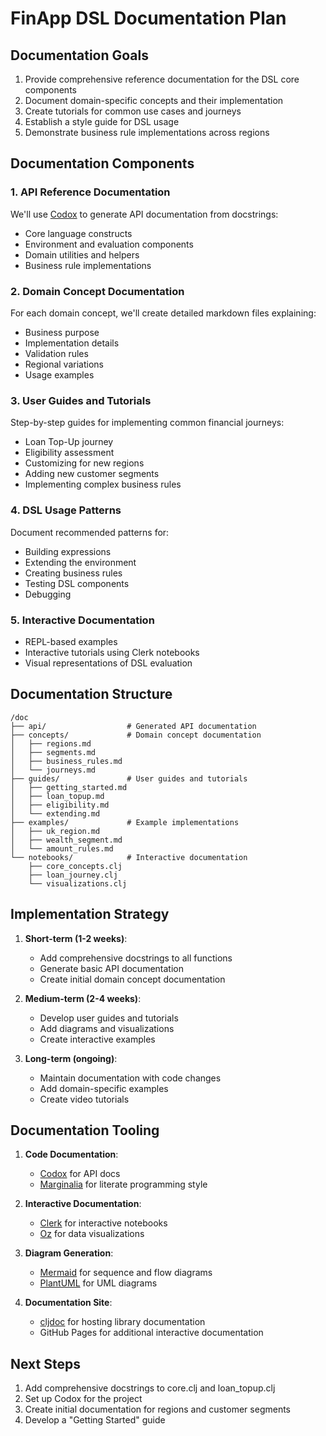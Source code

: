 # FinApp DSL Documentation Plan

## Documentation Goals

1. Provide comprehensive reference documentation for the DSL core components
2. Document domain-specific concepts and their implementation
3. Create tutorials for common use cases and journeys
4. Establish a style guide for DSL usage
5. Demonstrate business rule implementations across regions

## Documentation Components

### 1. API Reference Documentation

We'll use [Codox](https://github.com/weavejester/codox) to generate API documentation from docstrings:

- Core language constructs
- Environment and evaluation components
- Domain utilities and helpers
- Business rule implementations

### 2. Domain Concept Documentation

For each domain concept, we'll create detailed markdown files explaining:

- Business purpose
- Implementation details
- Validation rules
- Regional variations
- Usage examples

### 3. User Guides and Tutorials

Step-by-step guides for implementing common financial journeys:

- Loan Top-Up journey
- Eligibility assessment
- Customizing for new regions
- Adding new customer segments
- Implementing complex business rules

### 4. DSL Usage Patterns

Document recommended patterns for:

- Building expressions
- Extending the environment
- Creating business rules
- Testing DSL components
- Debugging

### 5. Interactive Documentation

- REPL-based examples
- Interactive tutorials using Clerk notebooks
- Visual representations of DSL evaluation

## Documentation Structure

```
/doc
├── api/                  # Generated API documentation
├── concepts/             # Domain concept documentation
│   ├── regions.md
│   ├── segments.md
│   ├── business_rules.md
│   └── journeys.md
├── guides/               # User guides and tutorials
│   ├── getting_started.md
│   ├── loan_topup.md
│   ├── eligibility.md
│   └── extending.md
├── examples/             # Example implementations
│   ├── uk_region.md
│   ├── wealth_segment.md
│   └── amount_rules.md
└── notebooks/            # Interactive documentation
    ├── core_concepts.clj
    ├── loan_journey.clj
    └── visualizations.clj
```

## Implementation Strategy

1. **Short-term (1-2 weeks)**:
   - Add comprehensive docstrings to all functions
   - Generate basic API documentation
   - Create initial domain concept documentation

2. **Medium-term (2-4 weeks)**:
   - Develop user guides and tutorials
   - Add diagrams and visualizations
   - Create interactive examples

3. **Long-term (ongoing)**:
   - Maintain documentation with code changes
   - Add domain-specific examples
   - Create video tutorials

## Documentation Tooling

1. **Code Documentation**:
   - [Codox](https://github.com/weavejester/codox) for API docs
   - [Marginalia](https://github.com/gdeer81/marginalia) for literate programming style

2. **Interactive Documentation**:
   - [Clerk](https://github.com/nextjournal/clerk) for interactive notebooks
   - [Oz](https://github.com/metasoarous/oz) for data visualizations

3. **Diagram Generation**:
   - [Mermaid](https://mermaid-js.github.io/) for sequence and flow diagrams
   - [PlantUML](https://plantuml.com/) for UML diagrams

4. **Documentation Site**:
   - [cljdoc](https://cljdoc.org/) for hosting library documentation
   - GitHub Pages for additional interactive documentation

## Next Steps

1. Add comprehensive docstrings to core.clj and loan_topup.clj
2. Set up Codox for the project
3. Create initial documentation for regions and customer segments
4. Develop a "Getting Started" guide 